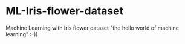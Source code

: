 # ML-Iris-flower-dataset
Machine Learning with Iris flower dataset "the hello world of machine learning" :-))
